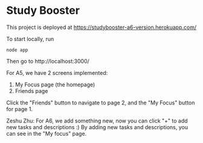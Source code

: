Study Booster
====
This project is deployed at https://studybooster-a6-version.herokuapp.com/

To start locally, run

```
node app

```
Then go to http://localhost:3000/

For A5, we have 2 screens implemented:

1. My Focus page (the homepage)
2. Friends page

Click the "Friends" button to navigate to page 2, and the "My Focus" button for page 1.

Zeshu Zhu:
For A6, we add something new, now you can click "+" to add new tasks and descriptions :)
By adding new tasks and descriptions, you can see in the "My focus" page.
